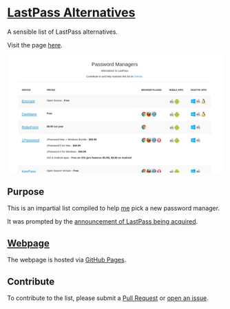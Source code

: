 # [LastPass Alternatives](http://afaqurk.github.io/lastpass-alternatives/)

A sensible list of LastPass alternatives.

Visit the page [here](http://afaqurk.github.io/lastpass-alternatives/).

![Screenshot](./screenshot.png)

## Purpose

This is an impartial list compiled to help [me](https://github.com/afaqurk/) pick a new password manager. 

It was prompted by the [announcement of LastPass being acquired](https://blog.lastpass.com/2015/10/lastpass-joins-logmein.html).

## [Webpage](http://afaqurk.github.io/lastpass-alternatives)

The webpage is hosted via [GitHub Pages](https://pages.github.com/).

## Contribute

To contribute to the list, please submit a [Pull Request](https://help.github.com/articles/creating-a-pull-request/) or [open an issue](https://github.com/afaqurk/lastpass-alternatives/issues/new).